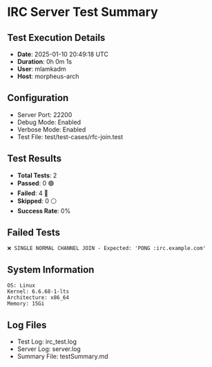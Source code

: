 # IRC Server Test Summary
## Test Execution Details

- **Date**: 2025-01-10 20:49:18 UTC
- **Duration**: 0h 0m 1s
- **User**: mlamkadm
- **Host**: morpheus-arch

## Configuration
- Server Port: 22200
- Debug Mode: Enabled
- Verbose Mode: Enabled
- Test File: test/test-cases/rfc-join.test

## Test Results
- **Total Tests**: 2
- **Passed**: 0 🟢
- **Failed**: 4 🔴
- **Skipped**: 0 ⚪
- **Success Rate**: 0%

## Failed Tests
```
❌ SINGLE NORMAL CHANNEL JOIN - Expected: 'PONG :irc.example.com'
```

## System Information
```
OS: Linux
Kernel: 6.6.68-1-lts
Architecture: x86_64
Memory: 15Gi
```

## Log Files
- Test Log: irc_test.log
- Server Log: server.log
- Summary File: testSummary.md

